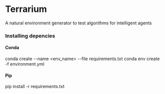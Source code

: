 # Terrarium
A natural environment generator to test algorithms for intelligent agents

### Installing depencies

#### Conda
conda create --name <env_name> --file requirements.txt
conda env create -f environment.yml

#### Pip
pip install -r requirements.txt
